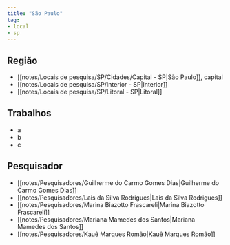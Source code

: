 ```yaml
---
title: "São Paulo"
tag: 
- local
- sp
---
```


## Região
- [[notes/Locais de pesquisa/SP/Cidades/Capital - SP|São Paulo]], capital
- [[notes/Locais de pesquisa/SP/Interior - SP|Interior]]
- [[notes/Locais de pesquisa/SP/Litoral - SP|Litoral]]

## Trabalhos
- a
- b
- c

## Pesquisador
- [[notes/Pesquisadores/Guilherme do Carmo Gomes Dias|Guilherme do Carmo Gomes Dias]]
- [[notes/Pesquisadores/Lais da Silva Rodrigues|Lais da Silva Rodrigues]]
- [[notes/Pesquisadores/Marina Biazotto Frascareli|Marina Biazotto Frascareli]]
- [[notes/Pesquisadores/Mariana Mamedes dos Santos|Mariana Mamedes dos Santos]]
- [[notes/Pesquisadores/Kauê Marques Romão|Kauê Marques Romão]]
